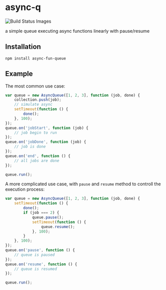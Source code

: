 # async-q

![Build Status Images](https://travis-ci.org/springuper/async-queue.svg)

a simple queue executing async functions linearly with pause/resume

## Installation

```
npm install async-fun-queue
```

## Example

The most common use case:

```js
var queue = new AsyncQueue([1, 2, 3], function (job, done) {
    collection.push(job);
    // simulate async
    setTimeout(function () {
        done();
    }, 100);
});
queue.on('jobStart', function (job) {
    // job begin to run
});
queue.on('jobDone', function (job) {
    // job is done
});
queue.on('end', function () {
    // all jobs are done
});

queue.run();
```

A more complicated use case, with `pause` and `resume` method to controll the execution process:

```js
var queue = new AsyncQueue([1, 2, 3], function (job, done) {
    setTimeout(function () {
        done();
        if (job === 2) {
            queue.pause();
            setTimeout(function () {
                queue.resume();
            }, 100);
        }
    }, 100);
});
queue.on('pause', function () {
    // queue is paused
});
queue.on('resume', function () {
    // queue is resumed
});

queue.run();
```
